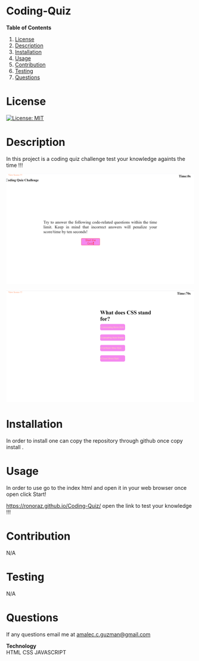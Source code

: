 # Coding-Quiz 

                 
**Table of Contents**
1. [License](#license)
2. [Description](#description)
3. [Installation](#installation) 
4. [Usage](#usage)  
5. [Contribution](#contribution)
6. [Testing](#testing) 
7. [Questions](#questions)  


# **License** 

[![License: MIT](https://img.shields.io/badge/License-MIT-yellow.svg)](https://opensource.org/licenses/MIT)

# **Description** 
  In this project is a coding quiz challenge test your knowledge againts the time !!! 
  

  ![](assets/images/Screenshot%20(35).png) 

  ![](assets/images/Screenshot%20(36).png)
  

# **Installation** 
  
In order to install one can copy the repository through github once copy install .

# **Usage** 
        
 In order to use go to the index html and open it in your web browser once open click Start! 
 
 https://ronoraz.github.io/Coding-Quiz/ open the link to test your knowledge !!!

# **Contribution** 

N/A 

# **Testing** 

N/A 

# **Questions** 

If any questions email me at amalec.c.guzman@gmail.com 

**Technology**  
 HTML 
 CSS 
 JAVASCRIPT 
 
